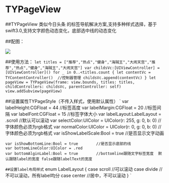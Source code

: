 # TYPageView

##TYPageView 类似今日头条 的标签导航解决方案,支持多种样式选择，基于swift3.0,支持文字颜色动态变化，底部选中线的动态变化

##配图：

![](https://github.com/qqcc1388/TYPageView/blob/master/source/QQ20170522-131618.gif)

##使用方法：
`
        let titles = ["推荐","热点","健身","海贼王","大闹天宫","推荐","热点","健身","海贼王","大闹天宫"]
        var childsVc:[UIViewController] = [UIViewController]()
        for _ in 0..<titles.count {
            let contentVc = TYContentController()  //控制器管理
            childsVc.append(contentVc)
        }
        let pageView = TYPageView(frame: view.bounds, titles: titles, childControllers: childsVc, parentController: self)
        view.addSubview(pageView)
`

##设置属性TYPageStyle（不传入样式，使用默认属性）
`
    var labelHeight:CGFloat = 44            //标签高度
    var labelMargin:CGFloat = 20            //标签间隔
    var labelFont:CGFloat = 15              //标签字体大小
    var labelLayout:LabelLayout = .scroll   //默认可以滚动
    var selectColor:UIColor = UIColor(r: 255, g: 0, b: 0)  //字体颜色必须为rgb格式
    var normalColor:UIColor = UIColor(r: 0, g: 0, b: 0)    //字体颜色必须为rgb格式
    var isShowLabelScale:Bool = true        //是否显示文字动画

    var isShowBottomLine:Bool = true        //是否显示底部的线
    var bottomLineColor:UIColor = .red
    var bottomAlginLabel:Bool = true        //bottomline跟随文字标签宽度  默认跟随label的宽度 false跟随labelText的宽度
`
##设置label布局样式
`
enum LabelLayout {
    case scroll   //可以滚动
    case divide   //不可以滚动，所有label均分
    case center   //居中，不可以滚动
}
`


